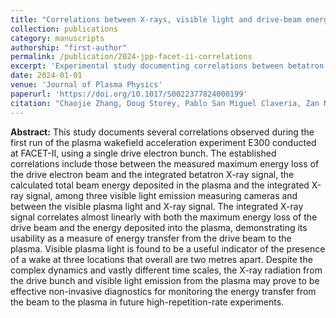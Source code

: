 ```yaml
---
title: "Correlations between X-rays, visible light and drive-beam energy loss observed in plasma wakefield acceleration experiments at FACET-II"
collection: publications
category: manuscripts
authorship: "first-author"
permalink: /publication/2024-jpp-facet-ii-correlations
excerpt: 'Experimental study documenting correlations between betatron X-ray signals, visible plasma light, and drive beam energy loss in plasma wakefield acceleration, demonstrating non-invasive diagnostics for energy transfer monitoring.'
date: 2024-01-01
venue: 'Journal of Plasma Physics'
paperurl: 'https://doi.org/10.1017/S0022377824000199'
citation: "Chaojie Zhang, Doug Storey, Pablo San Miguel Claveria, Zan Nie, Kenneth A. Marsh, Warren B. Mori, Erik Adli, Weiming An, Robert Ariniello, Gevy J. Cao, Christine Clark, Sebastien Corde, Thamine Dalichaouch, Christopher E. Doss, Claudio Emma, Henrik Ekerfelt, Elias Gerstmayr, Spencer Gessner, Claire Hansel, Alexander Knetsch, Valentina Lee, Fei Li, Mike Litos, Brendan O'Shea, Glen White, Gerry Yocky, Viktoriia Zakharova, Mark Hogan, Chan Joshi, "Correlations between X-rays, visible light and drive-beam energy loss observed in plasma wakefield acceleration experiments at FACET-II," <i>J. Plasma Phys.</i> 90, 905900101 (2024)."
---
```


**Abstract:** This study documents several correlations observed during the first run of the plasma wakefield acceleration experiment E300 conducted at FACET-II, using a single drive electron bunch. The established correlations include those between the measured maximum energy loss of the drive electron beam and the integrated betatron X-ray signal, the calculated total beam energy deposited in the plasma and the integrated X-ray signal, among three visible light emission measuring cameras and between the visible plasma light and X-ray signal. The integrated X-ray signal correlates almost linearly with both the maximum energy loss of the drive beam and the energy deposited into the plasma, demonstrating its usability as a measure of energy transfer from the drive beam to the plasma. Visible plasma light is found to be a useful indicator of the presence of a wake at three locations that overall are two metres apart. Despite the complex dynamics and vastly different time scales, the X-ray radiation from the drive bunch and visible light emission from the plasma may prove to be effective non-invasive diagnostics for monitoring the energy transfer from the beam to the plasma in future high-repetition-rate experiments.
